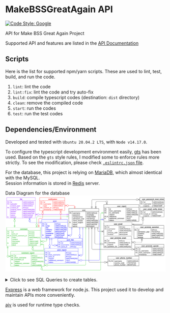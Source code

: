 # MakeBSSGreatAgain API

[![Code Style: Google](https://img.shields.io/badge/code%20style-google-blueviolet.svg)](https://github.com/google/gts)


API for Make BSS Great Again Project

Supported API and features are listed in the [API Documentation](https://hyecheol123.github.io/MakeBSSGreatAgain-API-Documentation/#section/SecuritySchemes)


## Scripts

Here is the list for supported npm/yarn scripts.
These are used to lint, test, build, and run the code.

1. `lint`: lint the code
2. `lint:fix`: lint the code and try auto-fix
3. `build`: compile typescript codes (destination: `dist` directory)
4. `clean`: remove the compiled code
5. `start`: run the codes
6. `test`: run the test codes


## Dependencies/Environment

Developed and tested with `Ubuntu 20.04.2 LTS`, with `Node v14.17.0`.

To configure the typescript development environment easily, [gts](https://github.com/google/gts) has been used.
Based on the `gts` style rules, I modified some to enforce rules more strictly.
To see the modification, please check [`.eslintrc.json` file](https://github.com/hyecheol123/MakeBSSGreatAgain-API/blob/main/.eslintrc.json).

For the database, this project is relying on [MariaDB](https://mariadb.org/), which almost identical with the MySQL.  
Session information is stored in [Redis](https://redis.io/) server.

Data Diagram for the database
![ERD.svg](img/ERD.svg)

<details>
  <summary>Click to see SQL Queries to create tables.</summary>


  ### User
  
  SQL Query to create `user` table
  ``` SQL
  CREATE TABLE user (
    username VARCHAR(12) NOT NULL PRIMARY KEY,
    password CHAR(88) NOT NULL,
    membersince TIMESTAMP NOT NULL,
    admission_year TINYINT(2) NOT NULL,
    name_korean VARCHAR(255) NOT NULL,
    name_english VARCHAR(255) NULL DEFAULT NULL,
    status VARCHAR(10) NOT NULL,
    admin BOOLEAN NOT NULL
  ) CHARSET=utf8mb4 COLLATE=utf8mb4_general_ci;
  ```
  
  SQL Query to create `user_email` table
  ``` SQL
  CREATE TABLE user_email (
    id INT(11) NOT NULL AUTO_INCREMENT PRIMARY KEY,
    username VARCHAR(12) NOT NULL,
    FOREIGN KEY (username) REFERENCES user(username) ON DELETE CASCADE ON UPDATE CASCADE,
    email VARCHAR(255) NOT NULL,
    primary_addr BOOLEAN NOT NULL,
    verified BOOLEAN NOT NULL
  ) CHARSET=utf8mb4 COLLATE=utf8mb4_general_ci;
  ```

  SQL Query to create `user_email_verify_ticket` table
  ``` SQL
  CREATE TABLE user_email_verify_ticket (
    id VARCHAR(44) NOT NULL PRIMARY KEY,
    email_id INT(11) NOT NULL,
    FOREIGN KEY (email_id) REFERENCES user_email(id) ON DELETE CASCADE ON UPDATE CASCADE,
    expires TIMESTAMP NOT NULL
  ) CHARSET=utf8mb4 COLLATE=utf8mb4_general_ci;
  ```

  SQL Query to create `user_phone_number` table
  ``` SQL
  CREATE TABLE user_phone_number (
    username VARCHAR(12) NOT NULL PRIMARY KEY,
    FOREIGN KEY (username) REFERENCES user(username) ON DELETE CASCADE ON UPDATE CASCADE,
    country_code TINYINT(3) NOT NULL,
    phone_number BIGINT(15) NOT NULL
  ) CHARSET=utf8mb4 COLLATE=utf8mb4_general_ci;
  ```

</details>

[Express](https://expressjs.com/) is a web framework for node.js.
This project used it to develop and maintain APIs more conveniently.

[ajv](https://ajv.js.org/) is used for runtime type checks.
